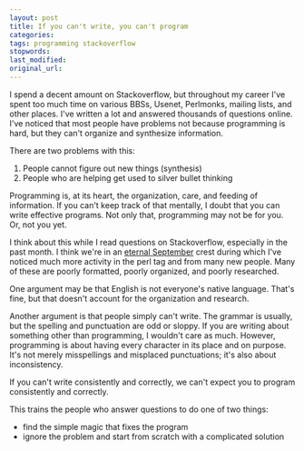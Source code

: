 ```yaml
---
layout: post
title: If you can't write, you can't program
categories:
tags: programming stackoverflow
stopwords:
last_modified:
original_url:
---
```


I spend a decent amount on Stackoverflow, but throughout my career I've spent too much time on various BBSs, Usenet, Perlmonks, mailing lists, and other places. I've written a lot and answered thousands of questions online. I've noticed that most people have problems not because programming is hard, but they can't organize and synthesize information.

There are two problems with this:

1. People cannot figure out new things (synthesis)
2. People who are helping get used to silver bullet thinking

Programming is, at its heart, the organization, care, and feeding of information. If you can't keep track of that mentally, I doubt that you can write effective programs. Not only that, programming may not be for you. Or, not you yet.

I think about this while I read questions on Stackoverflow, especially in the past month. I think we're in an [eternal September](https://en.wikipedia.org/wiki/Eternal_September) crest during which I've noticed much more activity in the perl tag and from many new people. Many of these are poorly formatted, poorly organized, and poorly researched.

One argument may be that English is not everyone's native language. That's fine, but that doesn't account for the organization and research.

Another argument is that people simply can't write. The grammar is usually, but the spelling and punctuation are odd or sloppy. If you are writing about something other than programming, I wouldn't care as much. However, programming is about having every character in its place and on purpose. It's not merely misspellings and misplaced punctuations; it's also about inconsistency.

If you can't write consistently and correctly, we can't expect you to program consistently and correctly.



This trains the people who answer questions to do one of two things:

* find the simple magic that fixes the program
* ignore the problem and start from scratch with a complicated solution
